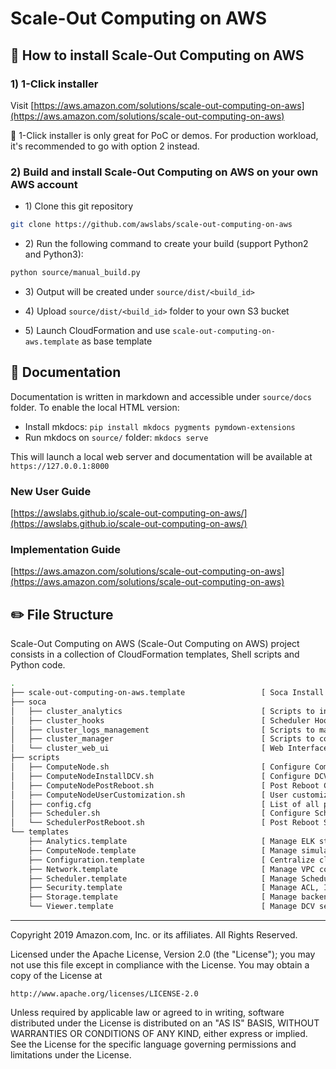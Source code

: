 # Scale-Out Computing on AWS

## :wrench: How to install Scale-Out Computing on AWS
### 1) 1-Click installer

Visit [https://aws.amazon.com/solutions/scale-out-computing-on-aws](https://aws.amazon.com/solutions/scale-out-computing-on-aws)

:rotating_light: 1-Click installer is only great for PoC or demos. For production workload, it's recommended to go with option 2 instead.

### 2) Build and install Scale-Out Computing on AWS on your own AWS account

+ 1\) Clone this git repository
```bash
git clone https://github.com/awslabs/scale-out-computing-on-aws
```
+ 2\) Run the following command to create your build (support Python2 and Python3):
```bash
python source/manual_build.py
```
+ 3\) Output will be created under `source/dist/<build_id>`

+ 4\) Upload `source/dist/<build_id>` folder to your own S3 bucket

+ 5\) Launch CloudFormation and use `scale-out-computing-on-aws.template` as base template

## :book: Documentation

Documentation is written in markdown and accessible under `source/docs` folder. To enable the local HTML version:
+ Install mkdocs: `pip install mkdocs pygments pymdown-extensions`
+ Run mkdocs on `source/` folder: `mkdocs serve`

This will launch a local web server and documentation will be available at `https://127.0.0.1:8000`

### New User Guide
[https://awslabs.github.io/scale-out-computing-on-aws/](https://awslabs.github.io/scale-out-computing-on-aws/)

### Implementation Guide
[https://aws.amazon.com/solutions/scale-out-computing-on-aws](https://aws.amazon.com/solutions/scale-out-computing-on-aws)

## :pencil2: File Structure
Scale-Out Computing on AWS (Scale-Out Computing on AWS) project consists in a collection of CloudFormation templates, Shell scripts and Python code.

```bash
.
├── scale-out-computing-on-aws.template                 [ Soca Install Template ]
├── soca                           
│   ├── cluster_analytics                               [ Scripts to ingest cluster/job data into ELK ]
│   ├── cluster_hooks                                   [ Scheduler Hooks ]
│   ├── cluster_logs_management                         [ Scripts to manage cluster log rotation ]
│   ├── cluster_manager                                 [ Scripts to control Soca cluster ]
│   └── cluster_web_ui                                  [ Web Interface ]
├── scripts                                             
│   ├── ComputeNode.sh                                  [ Configure Compute Node ]
│   ├── ComputeNodeInstallDCV.sh                        [ Configure DCV Host ]
│   ├── ComputeNodePostReboot.sh                        [ Post Reboot Compute Node actions ]
│   ├── ComputeNodeUserCustomization.sh                 [ User customization ]
│   ├── config.cfg                                      [ List of all packages to install ]
│   ├── Scheduler.sh                                    [ Configure Schedule Node ]
│   └── SchedulerPostReboot.sh                          [ Post Reboot Scheduler Node actions ]
└── templates                              
    ├── Analytics.template                              [ Manage ELK stack for your cluster ]
    ├── ComputeNode.template                            [ Manage simulation nodes ]
    ├── Configuration.template                          [ Centralize cluster configuration ]
    ├── Network.template                                [ Manage VPC configuration ]
    ├── Scheduler.template                              [ Manage Scheduler host ]
    ├── Security.template                               [ Manage ACL, IAM and SGs ]
    ├── Storage.template                                [ Manage backend storage ]
    └── Viewer.template                                 [ Manage DCV sessions ]
```

***

Copyright 2019 Amazon.com, Inc. or its affiliates. All Rights Reserved.

Licensed under the Apache License, Version 2.0 (the "License");
you may not use this file except in compliance with the License.
You may obtain a copy of the License at

    http://www.apache.org/licenses/LICENSE-2.0

Unless required by applicable law or agreed to in writing, software
distributed under the License is distributed on an "AS IS" BASIS,
WITHOUT WARRANTIES OR CONDITIONS OF ANY KIND, either express or implied.
See the License for the specific language governing permissions and
limitations under the License.